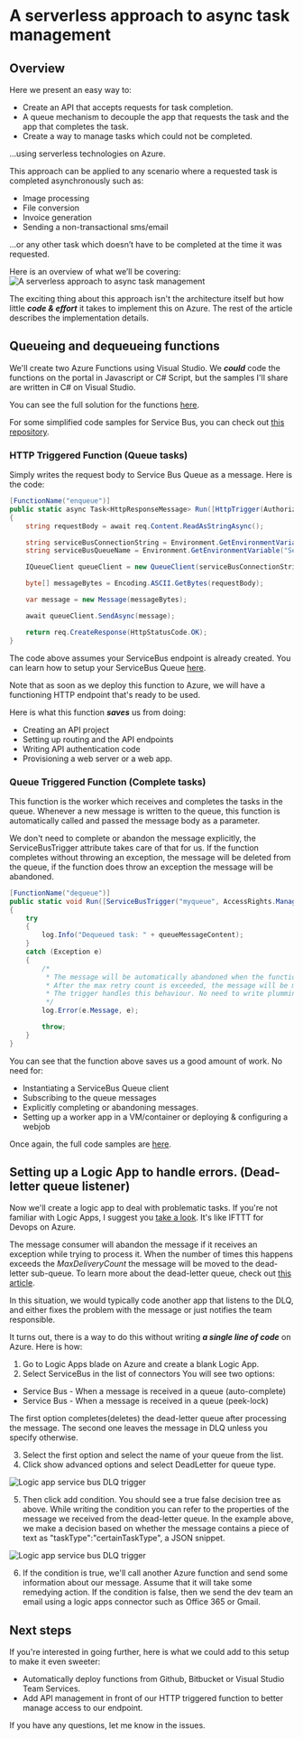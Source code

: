 # A serverless approach to async task management
## Overview
Here we present an easy way to:
* Create an API that accepts requests for task completion.
* A queue mechanism to decouple the app that requests the task and the app that completes the task.
* Create a way to manage tasks which could not be completed.

...using serverless technologies on Azure.

This approach can be applied to any scenario where a requested task is completed asynchronously such as:

* Image processing
* File conversion
* Invoice generation
* Sending a non-transactional sms/email

...or any other task which doesn’t have to be completed at the time it was requested.

Here is an overview of what we’ll be covering:
![A serverless approach to async task management](https://github.com/emrekenci/azure-serverless-async-task/raw/master/images/A%20serverless%20approach%20to%20async%20task%20management.png "A serverless approach to async task management")

The exciting thing about this approach isn't the architecture itself but how little **_code & effort_**  it takes to implement this on Azure. The rest of the article describes the implementation details.

## Queueing and dequeueing functions

We'll create two Azure Functions using Visual Studio. We **_could_** code the functions on the portal in Javascript or C# Script, but the samples I'll share are written in C# on Visual Studio.

You can see the full solution for the functions [here](
https://github.com/emrekenci/azure-functions-servicebus-sample).

For some simplified code samples for Service Bus, you can check out [this repository](https://github.com/emrekenci/azure-servicebus-sample).

### HTTP Triggered Function (Queue tasks)

Simply writes the request body to Service Bus Queue as a message. Here is the code:
```csharp
[FunctionName("enqueue")]
public static async Task<HttpResponseMessage> Run([HttpTrigger(AuthorizationLevel.Function, "post")]HttpRequestMessage req, TraceWriter log)
{
    string requestBody = await req.Content.ReadAsStringAsync();

    string serviceBusConnectionString = Environment.GetEnvironmentVariable("ServiceBusConnectionString", EnvironmentVariableTarget.Process);
    string serviceBusQueueName = Environment.GetEnvironmentVariable("ServiceBusQueueName", EnvironmentVariableTarget.Process);

    IQueueClient queueClient = new QueueClient(serviceBusConnectionString, serviceBusQueueName);

    byte[] messageBytes = Encoding.ASCII.GetBytes(requestBody);

    var message = new Message(messageBytes);

    await queueClient.SendAsync(message);

    return req.CreateResponse(HttpStatusCode.OK);
}
```
The code above assumes your ServiceBus endpoint is already created. You can learn how to setup your ServiceBus Queue [here](
https://docs.microsoft.com/en-us/azure/service-bus-messaging/service-bus-dotnet-get-started-with-queues).

Note that as soon as we deploy this function to Azure, we will have a functioning HTTP endpoint that's ready to be used.

Here is what this function **_saves_** us from doing:

* Creating an API project
* Setting up routing and the API endpoints
* Writing API authentication code
* Provisioning a web server or a web app.
 
 ### Queue Triggered Function (Complete tasks)

This function is the worker which receives and completes the tasks in the queue. Whenever a new message is written to the queue, this function is automatically called and passed the message body as a parameter.

We don't need to complete or abandon the message explicitly, the ServiceBusTrigger attribute takes care of that for us. If the function completes without throwing an exception, the message will be deleted from the queue, if the function does throw an exception the message will be abandoned.
```csharp
[FunctionName("dequeue")]
public static void Run([ServiceBusTrigger("myqueue", AccessRights.Manage, Connection = "ServiceBusConnectionString")]string queueMessageContent, TraceWriter log)
{
    try
    {
        log.Info("Dequeued task: " + queueMessageContent);
    }
    catch (Exception e)
    {
        /*
         * The message will be automatically abandoned when the function throws an exception.
         * After the max retry count is exceeded, the message will be moved to the deadqueue.
         * The trigger handles this behaviour. No need to write plumming code.
         */
        log.Error(e.Message, e);

        throw;
    }
}
```

You can see that the function above saves us a good amount of work. No need for:
* Instantiating a ServiceBus Queue client
* Subscribing to the queue messages
* Explicitly completing or abandoning messages.
* Setting up a worker app in a VM/container or deploying & configuring a webjob

Once again, the full code samples are [here](
https://github.com/emrekenci/azure-functions-servicebus-sample).

## Setting up a Logic App to handle errors. (Dead-letter queue listener)

Now we'll create a logic app to deal with problematic tasks. If you're not familiar with Logic Apps, I suggest you [take a look](https://azure.microsoft.com/en-us/services/logic-apps/). It's like IFTTT for Devops on Azure.

The message consumer will abandon the message if it receives an exception while trying to process it. When the number of times this happens exceeds the *MaxDeliveryCount* the message will be moved to the dead-letter sub-queue. To learn more about the dead-letter queue, check out [this article](https://docs.microsoft.com/en-us/azure/service-bus-messaging/service-bus-dead-letter-queues).

In this situation, we would typically code another app that listens to the DLQ, and either fixes the problem with the message or just notifies the team responsible.

It turns out, there is a way to do this without writing **_a single line of code_** on Azure. Here is how:

1. Go to Logic Apps blade on Azure and create a blank Logic App.
2. Select ServiceBus in the list of connectors
You will see two options:
* Service Bus - When a message is received in a queue (auto-complete)
* Service Bus - When a message is received in a queue (peek-lock)

The first option completes(deletes) the dead-letter queue after processing the message. The second one leaves the message in DLQ unless you specify otherwise.

3. Select the first option and select the name of your queue from the list.
4. Click show advanced options and select DeadLetter for queue type.

![Logic app service bus DLQ trigger](https://github.com/emrekenci/azure-serverless-async-task/raw/master/images/Logic%20App%20Step%201.png "Logic app service bus DLQ trigger")

5. Then click add condition. You should see a true false decision tree as above. While writing the condition you can refer to the properties of the message we received from the dead-letter queue. In the example above, we make a decision based on whether the message contains a piece of text as "taskType":"certainTaskType", a JSON snippet.

![Logic app service bus DLQ trigger](https://github.com/emrekenci/azure-serverless-async-task/raw/master/images/Logic%20App%20Step%202.png "Logic app service bus DLQ trigger")

6. If the condition is true, we'll call another Azure function and send some information about our message. Assume that it will take some remedying action. If the condition is false, then we send the dev team an email using a logic apps connector such as Office 365 or Gmail.

## Next steps

If you're interested in going further, here is what we could add to this setup to make it even sweeter:

* Automatically deploy functions from Github, Bitbucket or Visual Studio Team Services.
* Add API management in front of our HTTP triggered function to better manage access to our endpoint.

If you have any questions, let me know in the issues.
